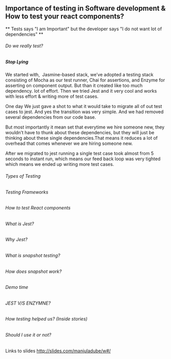  
 
 ## Importance of testing in Software development & How to test your react components?
 
 ** Tests says "I am Important" but the developer says "I do not want lot of dependencies" **
 
 
###### Do we really test? 
  ##### Stop Lying
 
We started with,  Jasmine-based stack, we’ve adopted a testing stack consisting of Mocha as our test runner, Chai for assertions, and Enzyme for asserting on component output. But than it created like too much dependency. lot of effort. Then we tried Jest and it very cool and works with less effort & writing more of test cases. 

One day We just gave a shot to what it would take to migrate all of out test cases to jest. And yes the transition was very simple. And we had removed several dependencies from our code base.

But most importantly it mean set that everytime we hire someone new, they wouldn’t have to thunk about these dependencies, but they will just be thinking about these single dependencies.That means it reduces a lot of overhead that comes whenever we are hiring someone new.

After we migrated to jest running a single test case took almost from 5 seconds to instant run, which means our feed back loop was very tighted which means we ended up writing more test cases.

###### Types of Testing

###### Testing Frameworks

###### How to test React components

###### What is Jest?

###### Why Jest?

###### What is snapshot testing?

###### How does snapshot work?

###### Demo time

###### JEST V/S ENZYMNE?

###### How testing helped us? (Inside stories)

###### Should I use it or not?


Links to slides http://slides.com/manjuladube/w#/


